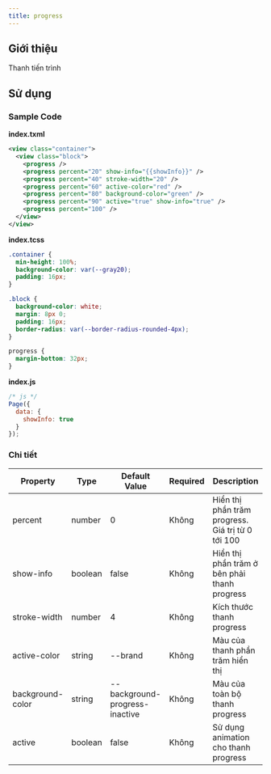 ```yaml
---
title: progress
---
```


## Giới thiệu

Thanh tiến trình

## Sử dụng

### Sample Code

**index.txml**

```xml
<view class="container">
  <view class="block">
    <progress />
    <progress percent="20" show-info="{{showInfo}}" />
    <progress percent="40" stroke-width="20" />
    <progress percent="60" active-color="red" />
    <progress percent="80" background-color="green" />
    <progress percent="90" active="true" show-info="true" />
    <progress percent="100" />
  </view>
</view>
```

**index.tcss**

```css
.container {
  min-height: 100%;
  background-color: var(--gray20);
  padding: 16px;
}

.block {
  background-color: white;
  margin: 8px 0;
  padding: 16px;
  border-radius: var(--border-radius-rounded-4px);
}

progress {
  margin-bottom: 32px;
}
```

**index.js**

```js
/* js */
Page({
  data: {
    showInfo: true
  }
});
```

### Chi tiết

| Property         | Type    | Default Value                  | Required | Description                                       |
| ---------------- | ------- | ------------------------------ | -------- | ------------------------------------------------- |
| percent          | number  | 0                              | Không    | Hiển thị phần trăm progress. Giá trị từ 0 tới 100 |
| show-info        | boolean | false                          | Không    | Hiển thị phần trăm ở bên phải thanh progress      |
| stroke-width     | number  | 4                              | Không    | Kích thước thanh progress                         |
| active-color     | string  | --brand                        | Không    | Màu của thanh phần trăm hiển thị                  |
| background-color | string  | --background-progress-inactive | Không    | Màu của toàn bộ thanh progress                    |
| active           | boolean | false                          | Không    | Sử dụng animation cho thanh progress              |
